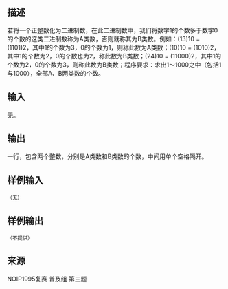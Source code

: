 ## 描述


若将一个正整数化为二进制数，在此二进制数中，我们将数字1的个数多于数字0的个数的这类二进制数称为A类数，否则就称其为B类数。例如：(13)10 = (1101)2，其中1的个数为3，0的个数为1，则称此数为A类数；(10)10 = (1010)2，其中1的个数为2，0的个数也为2，称此数为B类数；(24)10 = (11000)2，其中1的个数为2，0的个数为3，则称此数为B类数；程序要求：求出1～1000之中（包括1与1000），全部A、B两类数的个数。

## 输入


无。

## 输出


一行，包含两个整数，分别是A类数和B类数的个数，中间用单个空格隔开。

## 样例输入


```
（无）
```


## 样例输出


```
（不提供）
```


## 来源


NOIP1995复赛 普及组 第三题


